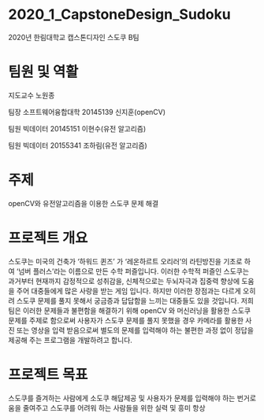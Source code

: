 # 2020_1_CapstoneDesign_Sudoku
2020년 한림대학교 캡스톤디자인 스도쿠 B팀

# 팀원 및 역활
지도교수 노원종

팀장 소프트웨어융합대학 20145139 신지훈(openCV)

팀원 빅데이터 20145151 이현수(유전 알고리즘)

팀원 빅데이터 20155341 조하림(유전 알고리즘)

# 주제
openCV와 유전알고리즘을 이용한 스도쿠 문제 해결

# 프로젝트 개요
스도쿠는 미국의 건축가 ‘하워드 퀸즈’ 가 ‘레온하르트 오리러’의 라틴방진을 기초로 하여 ‘넘버 플러스’라는 이름으로 만든 수학 퍼즐입니다. 이러한 수학적 퍼즐인 스도쿠는 과거부터 현재까지 감정적으로 성취감을, 신체적으로는 두뇌자극과 집중력 향상에 도움을 주어 대중들에게 많은 사랑을 받는 게임 입니다. 하지만 이러한 장점과는 다르게 오히려 스도쿠 문제를 풀지 못해서 궁금증과 답답함을 느끼는 대중들도 있을 것입니다. 저희 팀은 이러한 문제들과 불편함을 해결하기 위해 openCV 와 머신러닝을 활용한 스도쿠 문제를 주제로 함으로써 사용자가 스도쿠 문제를 풀지 못했을 경우 카메라를 활용한 사진 또는 영상을 입력 받음으로써 별도의 문제를 입력해야 하는 불편한 과정 없이 정답을 제공해 주는 프로그램을 개발하려고 합니다.

# 프로젝트 목표
스도쿠를 즐겨하는 사람에게 소도쿠 해답제공 및 사용자가 문제를 입력해야 하는 번거로움을 줄여주고 스도쿠를 어려워 하는 사람들을 위한 실력 및 흥미 항상



